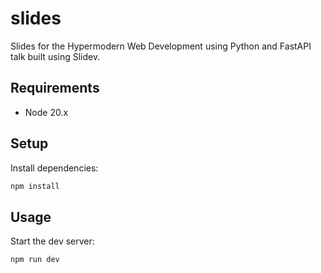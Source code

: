 # slides

Slides for the Hypermodern Web Development using Python and FastAPI talk built
using Slidev.

## Requirements

- Node 20.x

## Setup

Install dependencies:

```sh
npm install
```

## Usage

Start the dev server:

```sh
npm run dev
```